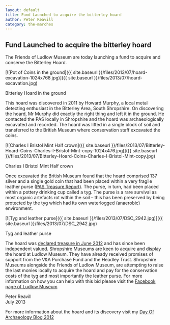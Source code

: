 ```yaml
---
layout: default
title: Fund Launched to acquire the bitterley hoard
author: Peter Reavill
category: the-marches
---
```

Fund Launched to acquire the bitterley hoard
--------------------------------------------

The Friends of Ludlow Museum are today launching a fund to acquire and conserve the Bitterley Hoard.

[![Pot of Coins in the ground]({{ site.baseurl }}/files/2013/07/hoard-excavation-1024x768.jpg)]({{ site.baseurl }}/files/2013/07/hoard-excavation.jpg)

Bitterley Hoard in the ground

This hoard was discovered in 2011 by Howard Murphy, a local metal detecting enthusiast in the Bitterley Area, South Shropshire. On discovering the hoard, Mr Murphy did exactly the right thing and left it in the ground. He contacted the PAS locally in Shropshire and the hoard was archaeologically excavated and recorded. The hoard was lifted in a single block of soil and transferred to the British Museum where conservation staff excavated the coins.

[![Charles I Bristol Mint Half crown]({{ site.baseurl }}/files/2013/07/Bitterley-Hoard-Coins-Charles-I-Bristol-Mint-copy-1024x476.jpg)]({{ site.baseurl }}/files/2013/07/Bitterley-Hoard-Coins-Charles-I-Bristol-Mint-copy.jpg)

Charles I Bristol Mint Half crown

Once excavated the British Museum found that the hoard comprised 137 silver and a single gold coin that had been placed within a very fragile leather purse ([PAS Treasure Report](https://finds.org.uk/database/artefacts/record/id/430201 "Bitterley Hoard treasure Report")). The purse, in turn, had been placed within a pottery drinking cup called a tyg. The purse is a rare survival as most organic artefacts rot within the soil – this has been preserved by being protected by the tyg which had its own waterlogged (anaerobic) environment.

[![Tyg and leather purse]({{ site.baseurl }}/files/2013/07/DSC_2942.jpg)]({{ site.baseurl }}/files/2013/07/DSC_2942.jpg)

Tyg and leather purse

The hoard was [declared treasure in June 2012](https://finds.org.uk/news/stories/article/id/237 "Bitterley Hoard Inquest") and has since been independent valued. Shropshire Museums are keen to acquire and display the hoard at Ludlow Museum. They have already received promises of support from the V&A Purchase Fund and the Headley Trust. Shropshire Museums alongside the Friends of Ludlow Museum, are attempting to raise the last monies locally to acquire the hoard and pay for the conservation costs of the tyg and most importantly the leather purse. For more information on how you can help with this bid please visit the [Facebook page of Ludlow Museum](https://en-gb.facebook.com/pages/Ludlow-Museum-Resource-Centre/495586643792870 "Ludlow Museum")

Peter Reavill  
July 2013

For more information about the hoard and its discovery visit my [Day Of Archaeology Blog 2012](http://www.dayofarchaeology.com/author/preavill/ "Day Of Archaeology - Bitterley")